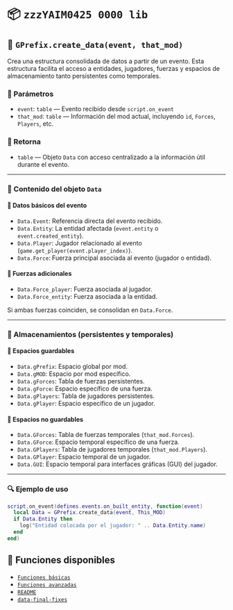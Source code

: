 # 📦 `zzzYAIM0425 0000 lib`

## 🔹 `GPrefix.create_data(event, that_mod)`

Crea una estructura consolidada de datos a partir de un evento. Esta estructura facilita el acceso a entidades, jugadores, fuerzas y espacios de almacenamiento tanto persistentes como temporales.

### 📌 Parámetros
- `event`: `table` — Evento recibido desde `script.on_event`
- `that_mod`: `table` — Información del mod actual, incluyendo `id`, `Forces`, `Players`, etc.

### 🔁 Retorna
- `table` — Objeto `Data` con acceso centralizado a la información útil durante el evento.

---

### 🧱 Contenido del objeto `Data`

#### 🔸 Datos básicos del evento
- `Data.Event`: Referencia directa del evento recibido.
- `Data.Entity`: La entidad afectada (`event.entity` o `event.created_entity`).
- `Data.Player`: Jugador relacionado al evento (`game.get_player(event.player_index)`).
- `Data.Force`: Fuerza principal asociada al evento (jugador o entidad).

#### 🔸 Fuerzas adicionales
- `Data.Force_player`: Fuerza asociada al jugador.
- `Data.Force_entity`: Fuerza asociada a la entidad.

Si ambas fuerzas coinciden, se consolidan en `Data.Force`.

---

### 💾 Almacenamientos (persistentes y temporales)

#### 🔸 Espacios guardables
- `Data.gPrefix`: Espacio global por mod.
- `Data.gMOD`: Espacio por mod específico.
- `Data.gForces`: Tabla de fuerzas persistentes.
- `Data.gForce`: Espacio específico de una fuerza.
- `Data.gPlayers`: Tabla de jugadores persistentes.
- `Data.gPlayer`: Espacio específico de un jugador.

#### 🔸 Espacios no guardables
- `Data.GForces`: Tabla de fuerzas temporales (`that_mod.Forces`).
- `Data.GForce`: Espacio temporal específico de una fuerza.
- `Data.GPlayers`: Tabla de jugadores temporales (`that_mod.Players`).
- `Data.GPlayer`: Espacio temporal de un jugador.
- `Data.GUI`: Espacio temporal para interfaces gráficas (GUI) del jugador.

---

### 🔍 Ejemplo de uso

```lua
script.on_event(defines.events.on_built_entity, function(event)
  local Data = GPrefix.create_data(event, This_MOD)
  if Data.Entity then
    log("Entidad colocada por el jugador: " .. Data.Entity.name)
  end
end)
```

## 📘 Funciones disponibles

- [`Funciones básicas`](https://github.com/yaim0425/zzzYAIM0425-0000-lib/blob/main/Doc/Es/Basic%20functions.md)  
- [`Funciones avanzadas`](https://github.com/yaim0425/zzzYAIM0425-0000-lib/blob/main/Doc/Es/Advanced%20functions.md)  
- [`README`](https://github.com/yaim0425/zzzYAIM0425-0000-lib/blob/main/Doc/README.md)
- [`data-final-fixes`](https://github.com/yaim0425/zzzYAIM0425-0000-lib/blob/main/Doc/Es/data-final-fixes.md)
